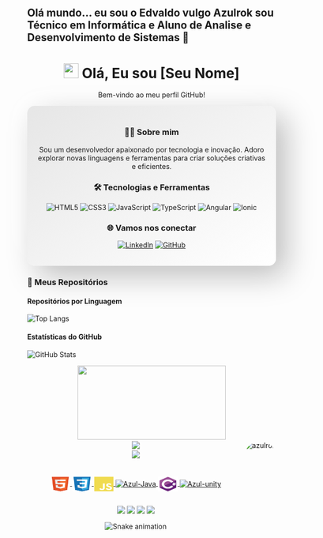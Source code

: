 
 ## Olá mundo... eu sou o Edvaldo vulgo Azulrok sou Técnico em Informática e Aluno de Analise e Desenvolvimento de Sistemas 👋
<!-- Profile Section -->
<h1 align="center">
  <img src="https://img.icons8.com/ios-filled/100/000000/github.png" width="30" height="30"/>
  Olá, Eu sou [Seu Nome]
</h1>
<p align="center">Bem-vindo ao meu perfil GitHub!</p>

<!-- Metallic Card Style using HTML & Markdown -->
<div align="center" style="background: linear-gradient(145deg, #e6e6e6, #ffffff); box-shadow: 20px 20px 60px #bebebe, -20px -20px 60px #ffffff; border-radius: 15px; padding: 20px; max-width: 800px; margin: auto;">

### 👨‍💻 Sobre mim
Sou um desenvolvedor apaixonado por tecnologia e inovação. Adoro explorar novas linguagens e ferramentas para criar soluções criativas e eficientes.

### 🛠️ Tecnologias e Ferramentas
![HTML5](https://img.shields.io/badge/-HTML5-E34F26?style=flat&logo=html5&logoColor=white)
![CSS3](https://img.shields.io/badge/-CSS3-1572B6?style=flat&logo=css3&logoColor=white)
![JavaScript](https://img.shields.io/badge/-JavaScript-F7DF1E?style=flat&logo=javascript&logoColor=black)
![TypeScript](https://img.shields.io/badge/-TypeScript-007ACC?style=flat&logo=typescript&logoColor=white)
![Angular](https://img.shields.io/badge/-Angular-DD0031?style=flat&logo=angular&logoColor=white)
![Ionic](https://img.shields.io/badge/-Ionic-3880FF?style=flat&logo=ionic&logoColor=white)

### 🌐 Vamos nos conectar
[![LinkedIn](https://img.shields.io/badge/-LinkedIn-0A66C2?style=flat&logo=linkedin&logoColor=white)](https://www.linkedin.com/in/seu-usuario/)
[![GitHub](https://img.shields.io/badge/-GitHub-181717?style=flat&logo=github&logoColor=white)](https://github.com/seu-usuario/)

</div>

<!-- Repositories Section -->
### 📂 Meus Repositórios

#### Repositórios por Linguagem
<!-- Replace with your GitHub username -->
![Top Langs](https://github-readme-stats.vercel.app/api/top-langs/?username=seu-usuario&layout=compact&theme=radical)

#### Estatísticas do GitHub
![GitHub Stats](https://github-readme-stats.vercel.app/api?username=seu-usuario&show_icons=true&theme=radical)


<div align="center" style="display: inline_block" >
  <img width="300" height="150em" color=blue src="https://cdn.jsdelivr.net/gh/devicons/devicon/icons/github/github-original-wordmark.svg" />
<div>


 <!--Não copiem meu gif ele e 100% altoral -->
 <div style="display: inline_block">
 <img align="right" alt="azulrok" height="350" style="border-radius:50px;" 
 src=https://media.discordapp.net/attachments/703697508513349702/1030253608370974801/AvatarEd.gif>
</div>
  <!--Não copiem meu gif ele e 100% altoral -->

 
<div align="center">
  <a href="https://github.com/Azulrok">
  <img height="180em" src="https://github-readme-stats.vercel.app/api?username=Azulrok&show_icons=true&theme=dark&include_all_commits=true&count_private=true"/>
</div>
  <div align="center">
  <a href="https://github.com/Azulrok">
  <img height="183em" src="https://github-readme-stats.vercel.app/api/top-langs/?username=Azulrok&layout=compact&langs_count=7&theme=dark" >
   </div>
   
   
  <br>
<div style="display: inline_block"><br>
   <img align="center" alt="Azul-HTML" height="30" width="40" src="https://raw.githubusercontent.com/devicons/devicon/master/icons/html5/html5-original.svg">
   <img align="center" alt="Azul-CSS" height="30" width="40" src="https://raw.githubusercontent.com/devicons/devicon/master/icons/css3/css3-original.svg">
  <img align="center" alt="Azul-Js" height="30" width="40" src="https://raw.githubusercontent.com/devicons/devicon/master/icons/javascript/javascript-plain.svg">
  <img align="center" alt="Azul-Java" height="40" width="50" src="https://cdn.jsdelivr.net/gh/devicons/devicon/icons/java/java-original-wordmark.svg">
  <img align="center" alt="Azul-Csharp" height="30" width="40" src="https://raw.githubusercontent.com/devicons/devicon/master/icons/csharp/csharp-original.svg">       
  <img align="center" alt="Azul-unity" height="30" width="40" src="https://cdn.jsdelivr.net/gh/devicons/devicon/icons/unity/unity-original.svg">
</div>


##
   
   
<div>
  <a href="https://instagram.com/azulrok" target="_blank"><img src="https://img.shields.io/badge/-Instagram-%23E4405F?style=for-the-badge&logo=instagram&logoColor=white" target="_blank"></a>
 <a href="https://discord.gg/fBEbdnEEXJ" target="_blank"><img src="https://img.shields.io/badge/Discord-7289DA?style=for-the-badge&logo=discord&logoColor=white" target="_blank"></a> 
  <a href = "mailto:edvaldo1239@gmail.com"><img src="https://img.shields.io/badge/-Gmail-%23333?style=for-the-badge&logo=gmail&logoColor=white" target="_blank"></a>
  <a href="https://www.linkedin.com/in/edvaldo-batista-junior" target="_blank"><img src="https://img.shields.io/badge/-LinkedIn-%230077B5?style=for-the-badge&logo=linkedin&logoColor=white" target="_blank"></a>
 

  ![Snake animation](https://github.com/Azulrok/azulrok/blob/output/github-contribution-grid-snake.svg)
 
 
</div>
